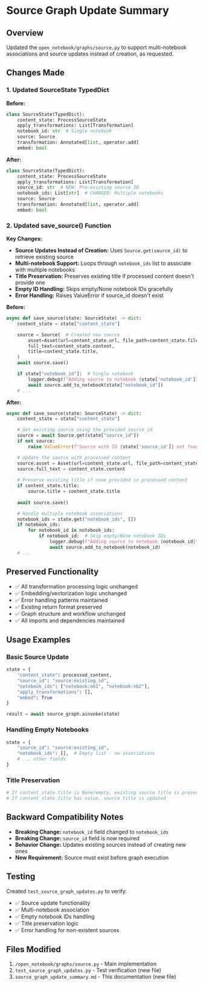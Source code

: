 # Source Graph Update Summary

## Overview
Updated the `open_notebook/graphs/source.py` to support multi-notebook associations and source updates instead of creation, as requested.

## Changes Made

### 1. Updated SourceState TypedDict
**Before:**
```python
class SourceState(TypedDict):
    content_state: ProcessSourceState
    apply_transformations: List[Transformation]
    notebook_id: str  # Single notebook
    source: Source
    transformation: Annotated[list, operator.add]
    embed: bool
```

**After:**
```python
class SourceState(TypedDict):
    content_state: ProcessSourceState
    apply_transformations: List[Transformation]
    source_id: str  # NEW: Pre-existing source ID
    notebook_ids: List[str]  # CHANGED: Multiple notebooks
    source: Source
    transformation: Annotated[list, operator.add]
    embed: bool
```

### 2. Updated save_source() Function
**Key Changes:**
- **Source Updates Instead of Creation:** Uses `Source.get(source_id)` to retrieve existing source
- **Multi-notebook Support:** Loops through `notebook_ids` list to associate with multiple notebooks
- **Title Preservation:** Preserves existing title if processed content doesn't provide one
- **Empty ID Handling:** Skips empty/None notebook IDs gracefully
- **Error Handling:** Raises ValueError if source_id doesn't exist

**Before:**
```python
async def save_source(state: SourceState) -> dict:
    content_state = state["content_state"]

    source = Source(  # Created new source
        asset=Asset(url=content_state.url, file_path=content_state.file_path),
        full_text=content_state.content,
        title=content_state.title,
    )
    await source.save()

    if state["notebook_id"]:  # Single notebook
        logger.debug(f"Adding source to notebook {state['notebook_id']}")
        await source.add_to_notebook(state["notebook_id"])
    # ...
```

**After:**
```python
async def save_source(state: SourceState) -> dict:
    content_state = state["content_state"]

    # Get existing source using the provided source_id
    source = await Source.get(state["source_id"])
    if not source:
        raise ValueError(f"Source with ID {state['source_id']} not found")

    # Update the source with processed content
    source.asset = Asset(url=content_state.url, file_path=content_state.file_path)
    source.full_text = content_state.content
    
    # Preserve existing title if none provided in processed content
    if content_state.title:
        source.title = content_state.title
    
    await source.save()

    # Handle multiple notebook associations
    notebook_ids = state.get("notebook_ids", [])
    if notebook_ids:
        for notebook_id in notebook_ids:
            if notebook_id:  # Skip empty/None notebook IDs
                logger.debug(f"Adding source to notebook {notebook_id}")
                await source.add_to_notebook(notebook_id)
    # ...
```

## Preserved Functionality
- ✅ All transformation processing logic unchanged
- ✅ Embedding/vectorization logic unchanged  
- ✅ Error handling patterns maintained
- ✅ Existing return format preserved
- ✅ Graph structure and workflow unchanged
- ✅ All imports and dependencies maintained

## Usage Examples

### Basic Source Update
```python
state = {
    "content_state": processed_content,
    "source_id": "source:existing_id",
    "notebook_ids": ["notebook:nb1", "notebook:nb2"],
    "apply_transformations": [],
    "embed": True
}

result = await source_graph.ainvoke(state)
```

### Handling Empty Notebooks
```python
state = {
    "source_id": "source:existing_id", 
    "notebook_ids": [],  # Empty list - no associations
    # ... other fields
}
```

### Title Preservation
```python
# If content_state.title is None/empty, existing source title is preserved
# If content_state.title has value, source title is updated
```

## Backward Compatibility Notes
- **Breaking Change:** `notebook_id` field changed to `notebook_ids` 
- **Breaking Change:** `source_id` field is now required
- **Behavior Change:** Updates existing sources instead of creating new ones
- **New Requirement:** Source must exist before graph execution

## Testing
Created `test_source_graph_updates.py` to verify:
- ✅ Source update functionality
- ✅ Multi-notebook association
- ✅ Empty notebook IDs handling
- ✅ Title preservation logic
- ✅ Error handling for non-existent sources

## Files Modified
1. `/open_notebook/graphs/source.py` - Main implementation
2. `test_source_graph_updates.py` - Test verification (new file)
3. `source_graph_update_summary.md` - This documentation (new file)